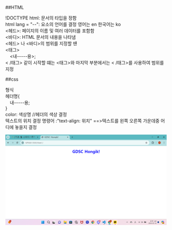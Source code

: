  ##HTML   
     
!DOCTYPE html: 문서의 타입을 정함    
html lang = "--": 요소의 언어를 결정 영어는 en 한국어는 ko    
<헤드>: 페이지의 이름 및 여러 데이터를 포함함    
<바디>: HTML 문서의 내용을 나타냄   
<헤드> 나 <바디>의 범위를 지정할 떈    
<태그>    
&emsp;<내-----용>;    
< /태그>  같이 시작할 떄는 <태그>와 마지막 부분에서는 < /태그>를 사용하여 범위를 지정    
    
##css    
    
형식    
헤더명{  
&emsp;내-----용;    
}    
color: 색상명 //헤더의 색상 결정    
텍스트의 위치 결정 명령어 :"text-align: 위치" ==>텍스트를 왼쪽 오른쪽 가운데중 어디에 놓을지 결정    


![alt text](gdsc1.png)
